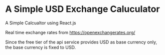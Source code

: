 # A Simple USD Exchange Caluculator

A Simple Calcualtor using React.js

Real time exchange rates from https://openexchangerates.org/

Since the free tier of the api service provides USD as base currency only, the base currency is fixed to USD.
